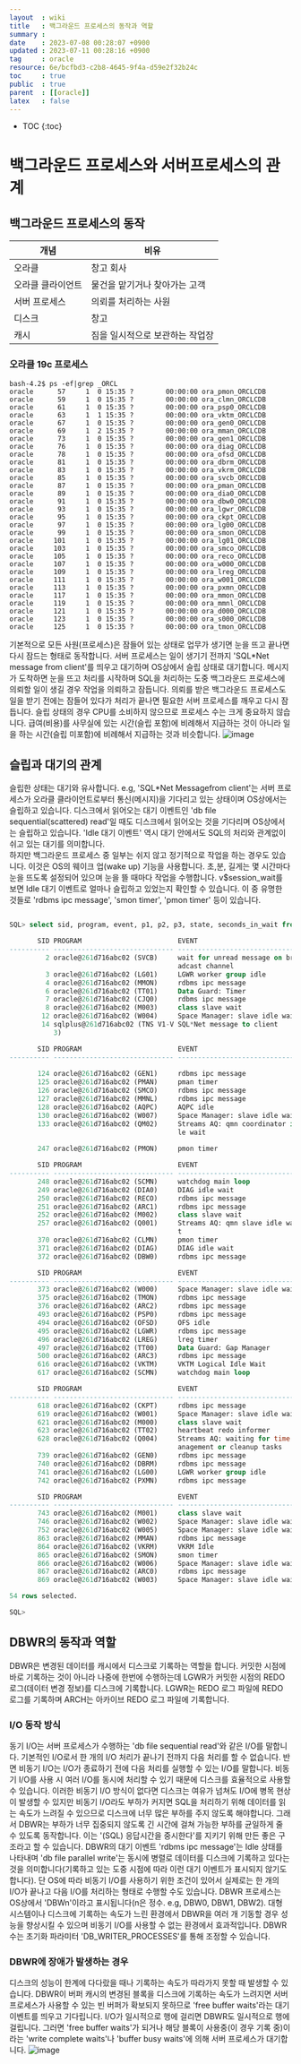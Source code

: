 ```yaml
---
layout  : wiki
title   : 백그라운드 프로세스의 동작과 역할
summary : 
date    : 2023-07-08 00:28:07 +0900
updated : 2023-07-11 00:28:16 +0900
tag     : oracle
resource: 6e/bcfbd3-c2b8-4645-9f4a-d59e2f32b24c
toc     : true
public  : true
parent  : [[oracle]]
latex   : false
---
```

* TOC
{:toc}

# 백그라운드 프로세스와 서버프로세스의 관계

## 백그라운드 프로세스의 동작

| 개념              | 비유                            |
|-------------------|---------------------------------|
| 오라클            | 창고 회사                       |
| 오라클 클라이언트 | 물건을 맡기거나 찾아가는 고객   |
| 서버 프로세스     | 의뢰를 처리하는 사원            |
| 디스크            | 창고                            |
| 캐시              | 짐을 일시적으로 보관하는 작업장 |

### 오라클 19c 프로세스
```console
bash-4.2$ ps -ef|grep _ORCL
oracle      57     1  0 15:35 ?        00:00:00 ora_pmon_ORCLCDB
oracle      59     1  0 15:35 ?        00:00:00 ora_clmn_ORCLCDB
oracle      61     1  0 15:35 ?        00:00:00 ora_psp0_ORCLCDB
oracle      63     1  1 15:35 ?        00:00:00 ora_vktm_ORCLCDB
oracle      67     1  0 15:35 ?        00:00:00 ora_gen0_ORCLCDB
oracle      69     1  2 15:35 ?        00:00:00 ora_mman_ORCLCDB
oracle      73     1  0 15:35 ?        00:00:00 ora_gen1_ORCLCDB
oracle      76     1  0 15:35 ?        00:00:00 ora_diag_ORCLCDB
oracle      78     1  0 15:35 ?        00:00:00 ora_ofsd_ORCLCDB
oracle      81     1  0 15:35 ?        00:00:00 ora_dbrm_ORCLCDB
oracle      83     1  0 15:35 ?        00:00:00 ora_vkrm_ORCLCDB
oracle      85     1  0 15:35 ?        00:00:00 ora_svcb_ORCLCDB
oracle      87     1  0 15:35 ?        00:00:00 ora_pman_ORCLCDB
oracle      89     1  0 15:35 ?        00:00:00 ora_dia0_ORCLCDB
oracle      91     1  0 15:35 ?        00:00:00 ora_dbw0_ORCLCDB
oracle      93     1  0 15:35 ?        00:00:00 ora_lgwr_ORCLCDB
oracle      95     1  0 15:35 ?        00:00:00 ora_ckpt_ORCLCDB
oracle      97     1  0 15:35 ?        00:00:00 ora_lg00_ORCLCDB
oracle      99     1  0 15:35 ?        00:00:00 ora_smon_ORCLCDB
oracle     101     1  0 15:35 ?        00:00:00 ora_lg01_ORCLCDB
oracle     103     1  0 15:35 ?        00:00:00 ora_smco_ORCLCDB
oracle     105     1  0 15:35 ?        00:00:00 ora_reco_ORCLCDB
oracle     107     1  0 15:35 ?        00:00:00 ora_w000_ORCLCDB
oracle     109     1  0 15:35 ?        00:00:00 ora_lreg_ORCLCDB
oracle     111     1  0 15:35 ?        00:00:00 ora_w001_ORCLCDB
oracle     113     1  0 15:35 ?        00:00:00 ora_pxmn_ORCLCDB
oracle     117     1  0 15:35 ?        00:00:00 ora_mmon_ORCLCDB
oracle     119     1  0 15:35 ?        00:00:00 ora_mmnl_ORCLCDB
oracle     121     1  0 15:35 ?        00:00:00 ora_d000_ORCLCDB
oracle     123     1  0 15:35 ?        00:00:00 ora_s000_ORCLCDB
oracle     125     1  0 15:35 ?        00:00:00 ora_tmon_ORCLCDB
```

기본적으로 모든 사원(프로세스)은 잠들어 있는 상태로 업무가 생기면 눈을 뜨고 끝나면 다시 잠드는 형태로 동작합니다. 서버 프로세스는 일이 생기기 전까지 'SQL*Net message from client'를 띄우고 대기하며 OS상에서 슬립 상태로 대기합니다. 메시지가 도착하면 눈을 뜨고 처리를 시작하며 SQL을 처리하는 도중 백그라운드 프로세스에 의뢰할 일이 생길 경우 작업을 의뢰하고 잠듭니다. 의뢰를 받은 백그라운드 프로세스도 일을 받기 전에는 잠들어 있다가 처리가 끝나면 필요한 서버 프로세스를 깨우고 다시 잠듭니다. 슬립 상태의 경우 CPU를 소비하지 않으므로 프로세스 수는 크게 중요하지 않습니다. 급여(비용)를 사무실에 있는 시간(슬립 포함)에 비례해서 지급하는 것이 아니라 일을 하는 시간(슬립 미포함)에 비례해서 지급하는 것과 비슷합니다. 
![image]( /resource/6e/bcfbd3-c2b8-4645-9f4a-d59e2f32b24c/252124224-b781fe4c-a407-4289-9a67-726baa028db9.png)

## 슬립과 대기의 관계
슬립한 상태는 대기와 유사합니다. e.g, 'SQL*Net Messagefrom client'는 서버 프로세스가 오라클 클라이언트로부터 통신(메시지)을 기다리고 있는 상태이며 OS상에서는 슬립하고 있습니다. 디스크에서 읽어오는 대기 이벤트인 'db file sequential(scattered) read'일 때도 디스크에서 읽어오는 것을 기다리며 OS상에서는 슬립하고 있습니다. 'Idle 대기 이벤트' 역시 대기 안에서도 SQL의 처리와 관계없이 쉬고 있는 대기를 의미합니다.  
 하지만 백그라운드 프로세스 중 일부는 쉬지 않고 정기적으로 작업을 하는 경우도 있습니다. 이것은 OS의 웨이크 업(wake up) 기능을 사용합니다. 초,분, 길게는 몇 시간마다 눈을 뜨도록 설정되어 있으며 눈을 뜰 때마다 작업을 수행합니다. v$session_wait를 보면 Idle 대기 이벤트로 얼마나 슬립하고 있었는지 확인할 수 있습니다. 이 중 유명한 것들로 'rdbms ipc message', 'smon timer', 'pmon timer' 등이 있습니다.
```sql

SQL> select sid, program, event, p1, p2, p3, state, seconds_in_wait from v$session;

       SID PROGRAM                        EVENT                                  P1         P2         P3 STATE               SECONDS_IN_WAIT                                                           
---------- ------------------------------ ------------------------------ ---------- ---------- ---------- ------------------- ---------------                                                           
         2 oracle@261d716abc02 (SVCB)     wait for unread message on bro 1933587304 1933296712          0 WAITING                           1                                                           
                                          adcast channel                                                                                                                                                
         3 oracle@261d716abc02 (LG01)     LGWR worker group idle                  1          0          0 WAITING                          49                                                           
         4 oracle@261d716abc02 (MMON)     rdbms ipc message                     300          0          0 WAITING                           1                                                           
         6 oracle@261d716abc02 (TT01)     Data Guard: Timer                       0          0          0 WAITING                          23                                                           
         7 oracle@261d716abc02 (CJQ0)     rdbms ipc message                     500          0          0 WAITING                           4                                                           
         8 oracle@261d716abc02 (M003)     class slave wait                        0          0          0 WAITING                          49                                                           
        12 oracle@261d716abc02 (W004)     Space Manager: slave idle wait          4          0          0 WAITING                           1                                                           
        14 sqlplus@261d716abc02 (TNS V1-V SQL*Net message to client      1650815232          1          0 WAITED SHORT TIME                 0                                                           
           3)                                                                                                                                                                                           

       SID PROGRAM                        EVENT                                  P1         P2         P3 STATE               SECONDS_IN_WAIT                                                           
---------- ------------------------------ ------------------------------ ---------- ---------- ---------- ------------------- ---------------                                                           
                                                                                                                                                                                                        
       124 oracle@261d716abc02 (GEN1)     rdbms ipc message                     100          0          0 WAITING                           1                                                           
       125 oracle@261d716abc02 (PMAN)     pman timer                              0          0          0 WAITING                           2                                                           
       126 oracle@261d716abc02 (SMCO)     rdbms ipc message                     300          0          0 WAITING                           0                                                           
       127 oracle@261d716abc02 (MMNL)     rdbms ipc message                     100          0          0 WAITING                           1                                                           
       128 oracle@261d716abc02 (AQPC)     AQPC idle                               0          0          0 WAITING                          11                                                           
       130 oracle@261d716abc02 (W007)     Space Manager: slave idle wait          7          0          0 WAITING                           1                                                           
       133 oracle@261d716abc02 (QM02)     Streams AQ: qmn coordinator id          0          0          0 WAITING                          18                                                           
                                          le wait                                                                                                                                                       
                                                                                                                                                                                                        
       247 oracle@261d716abc02 (PMON)     pmon timer                            300          0          0 WAITING                           2                                                           

       SID PROGRAM                        EVENT                                  P1         P2         P3 STATE               SECONDS_IN_WAIT                                                           
---------- ------------------------------ ------------------------------ ---------- ---------- ---------- ------------------- ---------------                                                           
       248 oracle@261d716abc02 (SCMN)     watchdog main loop                      0          8          0 WAITING                           2                                                           
       249 oracle@261d716abc02 (DIA0)     DIAG idle wait                          3          1          0 WAITING                           1                                                           
       250 oracle@261d716abc02 (RECO)     rdbms ipc message                  180000          0          0 WAITING                         532                                                           
       251 oracle@261d716abc02 (ARC1)     rdbms ipc message                   30000          0          0 WAITING                         233                                                           
       252 oracle@261d716abc02 (M002)     class slave wait                        0          0          0 WAITING                          49                                                           
       257 oracle@261d716abc02 (Q001)     Streams AQ: qmn slave idle wai          1          0          0 WAITING                          18                                                           
                                          t                                                                                                                                                             
       370 oracle@261d716abc02 (CLMN)     pmon timer                            300          0          0 WAITING                           2                                                           
       371 oracle@261d716abc02 (DIAG)     DIAG idle wait                          3          1          0 WAITING                           1                                                           
       372 oracle@261d716abc02 (DBW0)     rdbms ipc message                     300          0          0 WAITING                           1                                                           

       SID PROGRAM                        EVENT                                  P1         P2         P3 STATE               SECONDS_IN_WAIT                                                           
---------- ------------------------------ ------------------------------ ---------- ---------- ---------- ------------------- ---------------                                                           
       373 oracle@261d716abc02 (W000)     Space Manager: slave idle wait          0          0          0 WAITING                           0                                                           
       375 oracle@261d716abc02 (TMON)     rdbms ipc message                    3000          0          0 WAITING                          23                                                           
       376 oracle@261d716abc02 (ARC2)     rdbms ipc message                   30000          0          0 WAITING                         233                                                           
       493 oracle@261d716abc02 (PSP0)     rdbms ipc message                     100          0          0 WAITING                           0                                                           
       494 oracle@261d716abc02 (OFSD)     OFS idle                                0          0          0 WAITING                           1                                                           
       495 oracle@261d716abc02 (LGWR)     rdbms ipc message                     300          0          0 WAITING                           1                                                           
       496 oracle@261d716abc02 (LREG)     lreg timer                              1          0          0 WAITING                           3                                                           
       497 oracle@261d716abc02 (TT00)     Data Guard: Gap Manager                 0          0          0 WAITING                          52                                                           
       500 oracle@261d716abc02 (ARC3)     rdbms ipc message                   30000          0          0 WAITING                         233                                                           
       616 oracle@261d716abc02 (VKTM)     VKTM Logical Idle Wait                  0          0          0 WAITING                         539                                                           
       617 oracle@261d716abc02 (SCMN)     watchdog main loop                      0         10          0 WAITING                           2                                                           

       SID PROGRAM                        EVENT                                  P1         P2         P3 STATE               SECONDS_IN_WAIT                                                           
---------- ------------------------------ ------------------------------ ---------- ---------- ---------- ------------------- ---------------                                                           
       618 oracle@261d716abc02 (CKPT)     rdbms ipc message                     300          0          0 WAITING                           1                                                           
       619 oracle@261d716abc02 (W001)     Space Manager: slave idle wait          1          0          0 WAITING                           0                                                           
       621 oracle@261d716abc02 (M000)     class slave wait                        0          0          0 WAITING                          49                                                           
       623 oracle@261d716abc02 (TT02)     heartbeat redo informer                 0          0          0 WAITING                           1                                                           
       628 oracle@261d716abc02 (Q004)     Streams AQ: waiting for time m          0          0          0 WAITING                         427                                                           
                                          anagement or cleanup tasks                                                                                                                                    
       739 oracle@261d716abc02 (GEN0)     rdbms ipc message                     300          0          0 WAITING                           1                                                           
       740 oracle@261d716abc02 (DBRM)     rdbms ipc message                     300          0          0 WAITING                           1                                                           
       741 oracle@261d716abc02 (LG00)     LGWR worker group idle                  0          0          0 WAITING                          47                                                           
       742 oracle@261d716abc02 (PXMN)     rdbms ipc message                     300          0          0 WAITING                           0                                                           

       SID PROGRAM                        EVENT                                  P1         P2         P3 STATE               SECONDS_IN_WAIT                                                           
---------- ------------------------------ ------------------------------ ---------- ---------- ---------- ------------------- ---------------                                                           
       743 oracle@261d716abc02 (M001)     class slave wait                        0          0          0 WAITING                          49                                                           
       746 oracle@261d716abc02 (W002)     Space Manager: slave idle wait          2          0          0 WAITING                           3                                                           
       752 oracle@261d716abc02 (W005)     Space Manager: slave idle wait          5          0          0 WAITING                           0                                                           
       863 oracle@261d716abc02 (MMAN)     rdbms ipc message                     300          0          0 WAITING                           1                                                           
       864 oracle@261d716abc02 (VKRM)     VKRM Idle                               0          0          0 WAITING                         539                                                           
       865 oracle@261d716abc02 (SMON)     smon timer                            300          0          0 WAITING                         230                                                           
       866 oracle@261d716abc02 (W006)     Space Manager: slave idle wait          6          0          0 WAITING                           3                                                           
       867 oracle@261d716abc02 (ARC0)     rdbms ipc message                    6000          0          0 WAITING                          53                                                           
       869 oracle@261d716abc02 (W003)     Space Manager: slave idle wait          3          0          0 WAITING                           0                                                           

54 rows selected.

SQL> 
```

## DBWR의 동작과 역할
DBWR은 변경된 데이터를 캐시에서 디스크로 기록하는 역할을 합니다. 커밋한 시점에 바로 기록하는 것이 아니라 나중에 한번에 수행하는데 LGWR가 커밋한 시점의 REDO 로그(데이터 변경 정보)를 디스크에 기록합니다. LGWR는 REDO 로그 파일에 REDO 로그를 기록하며 ARCH는 아카이브 REDO 로그 파일에 기록합니다.

### I/O 동작 방식
동기 I/O는 서버 프로세스가 수행하는 'db file sequential read'와 같은 I/O를 말합니다. 기본적인 I/O로서 한 개의 I/O 처리가 끝나기 전까지 다음 처리를 할 수 없습니다. 반면 비동기 I/O는 I/O가 종료하기 전에 다음 처리를 실행할 수 있는 I/O를 말합니다. 비동기 I/O를 사용 시 여러 I/O를 동시에 처리할 수 있기 때문에 디스크를 효율적으로 사용할 수 있습니다. 이러한 비동기 I/O 방식이 없다면 디스크는 여유가 넘쳐도 I/O에 병목 현상이 발생할 수 있지만 비동기 I/O라도 부하가 커지면 SQL을 처리하기 위해 데이터를 읽는 속도가 느려질 수 있으므로 디스크에 너무 많은 부하를 주지 않도록 해야합니다. 그래서 DBWR는 부하가 너무 집중되지 않도록 긴 시간에 걸쳐 가능한 부하를 균일하게 줄 수 있도록 동작합니다. 이는 '(SQL) 응답시간을 중시한다'를 지키기 위해 만든 좋은 구조라고 할 수 있습니다. DBWR의 대기 이벤트 'rdbms ipc message'는 Idle 상태를 나타내며 'db file parallel write'는 동시에 병렬로 데이터를 디스크에 기록하고 있다는 것을 의미합니다(기록하고 있는 도중 시점에 따라 이런 대기 이벤트가 표시되지 않기도 합니다). 단 OS에 따라 비동기 I/O를 사용하기 위한 조건이 있어서 실제로는 한 개의 I/O가 끝나고 다음 I/O를 처리하는 형태로 수행할 수도 있습니다.
DBWR 프로세스는 OS상에서 'DBWn'이라고 표시됩니다(n은 정수. e.g, DBW0, DBW1, DBW2). 대형 시스템이나 디스크에 기록하는 속도가 느린 환경에서 DBWR을 여러 개 기동할 경우 성능을 향상시킬 수 있으며 비동기 I/O를 사용할 수 없는 환경에서 효과적입니다. DBWR 수는 초기화 파라미터 'DB_WRITER_PROCESSES'를 통해 조정할 수 있습니다.

### DBWR에 장애가 발생하는 경우
디스크의 성능이 한계에 다다랐을 때나 기록하는 속도가 따라가지 못할 때 발생할 수 있습니다. DBWR이 버퍼 캐시의 변경된 블록을 디스크에 기록하는 속도가 느려지면 서버 프로세스가 사용할 수 있는 빈 버퍼가 확보되지 못하므로 'free buffer waits'라는 대기 이벤트를 띄우고 기다립니다. I/O가 일시적으로 행에 걸리면 DBWR도 일시적으로 행에 걸립니다. 그러면 'free buffer waits'가 되거나 해당 블록이 사용중(이 경우 기록 중)이라는 'write complete waits'나 'buffer busy waits'에 의해 서버 프로세스가 대기합니다.
![image]( /resource/6e/bcfbd3-c2b8-4645-9f4a-d59e2f32b24c/252388776-40a95224-4f69-4080-a3f9-0e5ee2699010.png)

